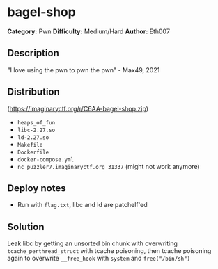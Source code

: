 # bagel-shop
**Category:** Pwn
**Difficulty:** Medium/Hard
**Author:** Eth007

## Description

"I love using the pwn to pwn the pwn" - Max49, 2021

## Distribution 
(https://imaginaryctf.org/r/C6AA-bagel-shop.zip)
- `heaps_of_fun`
- `libc-2.27.so`
- `ld-2.27.so`
- `Makefile`
- `Dockerfile`
- `docker-compose.yml`
- `nc puzzler7.imaginaryctf.org 31337` (might not work anymore)

## Deploy notes

- Run with `flag.txt`, libc and ld are patchelf'ed

## Solution

Leak libc by getting an unsorted bin chunk with overwriting `tcache_perthread_struct` with tcache poisoning, then tcache poisoning again to overwrite `__free_hook` with `system` and `free("/bin/sh")`
